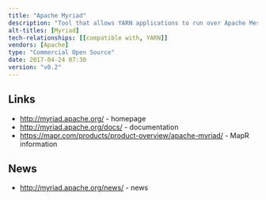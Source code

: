```yaml
---
title: "Apache Myriad"
description: "Tool that allows YARN applications to run over Apache Mesos, allowing them to co-exist and share cluster resources.  Consists of Myriad Executor, a Mesos managed task that in turns manages a YARN Node Manager, and Myriad Scheduler, a plugin for the YARN Resource Manager that delegates resource negotiation to Mesos (and launches Myriad Executor processes on required nodes via Mesos).  Supports fixed resource allocation to YARN Node Managers, as well as fine-grained scaling where resources are dynamically requested from Mesos.  Includes a web based user interface and REST API that includes support for scaling YARN resources when using fixed resource allocation.  Originally created by eBay, MapR and Mesosphere and dondated to the Apache Foundation in March 2015.  Has not yet graduated or reached a 1.0 release, with development activity seeming very quiet since October 2016."
alt-titles: [Myriad]
tech-relationships: [[compatible with, YARN]]
vendors: [Apache]
type: "Commercial Open Source"
date: 2017-04-24 07:30
version: "v0.2"
---
```

## Links

* <http://myriad.apache.org/> - homepage
* <http://myriad.apache.org/docs/> - documentation
* <https://mapr.com/products/product-overview/apache-myriad/> - MapR information

## News

* <http://myriad.apache.org/news/> - news